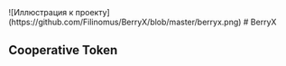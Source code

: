 <div align="center"></div>![Иллюстрация к проекту](https://github.com/Filinomus/BerryX/blob/master/berryx.png)
# BerryX
<h2>Cooperative Token</h2>
